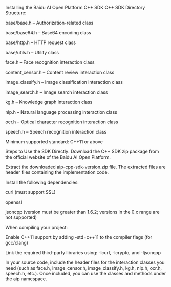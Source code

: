 Installing the Baidu AI Open Platform C++ SDK
C++ SDK Directory Structure:

base/base.h – Authorization-related class

base/base64.h – Base64 encoding class

base/http.h – HTTP request class

base/utils.h – Utility class

face.h – Face recognition interaction class

content_censor.h – Content review interaction class

image_classify.h – Image classification interaction class

image_search.h – Image search interaction class

kg.h – Knowledge graph interaction class

nlp.h – Natural language processing interaction class

ocr.h – Optical character recognition interaction class

speech.h – Speech recognition interaction class

Minimum supported standard: C++11 or above


Steps to Use the SDK Directly:
Download the C++ SDK zip package from the official website of the Baidu AI Open Platform.

Extract the downloaded aip-cpp-sdk-version.zip file. The extracted files are header files containing the implementation code.

Install the following dependencies:

curl (must support SSL)

openssl

jsoncpp (version must be greater than 1.6.2; versions in the 0.x range are not supported)

When compiling your project:

Enable C++11 support by adding -std=c++11 to the compiler flags (for gcc/clang)

Link the required third-party libraries using: -lcurl, -lcrypto, and -ljsoncpp

In your source code, include the header files for the interaction classes you need (such as face.h, image_censor.h, image_classify.h, kg.h, nlp.h, ocr.h, speech.h, etc.).
Once included, you can use the classes and methods under the aip namespace.
